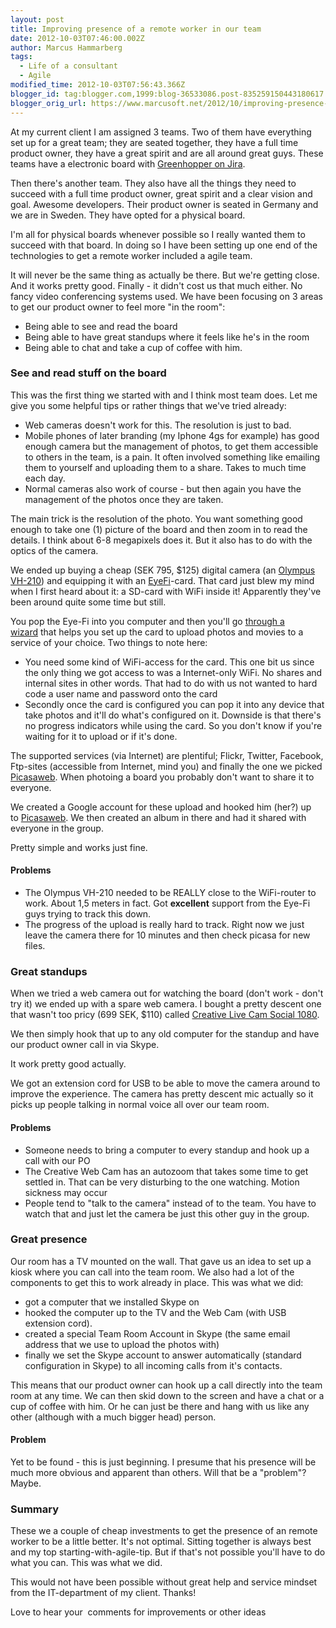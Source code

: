 ```yaml
---
layout: post
title: Improving presence of a remote worker in our team
date: 2012-10-03T07:46:00.002Z
author: Marcus Hammarberg
tags:
  - Life of a consultant
  - Agile
modified_time: 2012-10-03T07:56:43.366Z
blogger_id: tag:blogger.com,1999:blog-36533086.post-835259150443180617
blogger_orig_url: https://www.marcusoft.net/2012/10/improving-presence-of-remote-worker-in.html
---
```



At my current client I am assigned 3 teams. Two of them have
everything set up for a great team; they are seated together, they have
a full time product owner, they have a great spirit and are all around
great guys. These teams have a electronic board with
<a href="http://www.atlassian.com/software/greenhopper/overview"
target="_blank">Greenhopper on Jira</a>.

Then there's another team. They also have all the things they need to
succeed with a full time product owner, great spirit and a clear vision
and goal. Awesome developers. Their product owner is seated in Germany
and we are in Sweden. They have opted for a physical board.

I'm all for physical boards whenever possible so I really wanted them to
succeed with that board. In doing so I have been setting up one end of
the technologies to get a remote worker included a agile team.

It will never be the same thing as actually be there. But we're getting
close. And it works pretty good. Finally - it didn't cost us that much
either. No fancy video conferencing systems used.
We have been focusing on 3 areas to get our
product owner to feel more "in the room":

- Being able to see and read the board
- Being able to have great standups where it feels like he's in the
    room
- Being able to chat and take a cup of coffee with him.

### See and read stuff on the board

This was the first thing we started with and I think most team does. Let
me give you some helpful tips or rather things that we've tried already:

- Web cameras doesn't work for this. The resolution is just to bad.
- Mobile phones of later branding (my Iphone 4gs for example) has good
    enough camera but the management of photos, to get them accessible
    to others in the team, is a pain. It often involved something like
    emailing them to yourself and uploading them to a share. Takes to
    much time each day.
- Normal cameras also work of course - but then again you have the
    management of the photos once they are taken.

The main trick is the resolution of the photo. You want something good
enough to take one (1) picture of the board and then zoom in to read the
details. I think about 6-8 megapixels does it. But it also has to do
with the optics of the camera.

We ended up buying a cheap (SEK 795, $125) digital camera (an
<a href="http://www.imaging-resource.com/PRODS/VH210/VH210A.HTM"
target="_blank">Olympus VH-210</a>) and equipping it with an
<a href="http://www.eye.fi/" target="_blank">EyeFi</a>-card. That card
just blew my mind when I first heard about it: a SD-card with WiFi
inside it! Apparently they've been around quite some time but still.

You pop the Eye-Fi into you computer and then you'll go
<a href="http://support.eye.fi/cards/start/setup-eye-fi-card/"
target="_blank">through a wizard</a> that helps you set up the card to
upload photos and movies to a service of your choice. Two things to note
here:

- You need some kind of WiFi-access for the card. This one bit us
    since the only thing we got access to was a Internet-only WiFi. No
    shares and internal sites in other words. That had to do with us not
    wanted to hard code a user name and password onto the card
- Secondly once the card is configured you can pop it into any device
    that take photos and it'll do what's configured on it. Downside is
    that there's no progress indicators while using the card. So you
    don't know if you're waiting for it to upload or if it's done.

The supported services (via Internet) are plentiful; Flickr, Twitter,
Facebook, Ftp-sites (accessible from Internet, mind you) and finally the
one we picked
<a href="https://picasaweb.google.com/" target="_blank">Picasaweb</a>.
When photoing a board you probably don't want to share it to everyone.

We created a Google account for these upload and hooked him (her?) up
to <a href="https://picasaweb.google.com/" target="_blank">Picasaweb</a>.
We then created an album in there and had it shared with everyone in the
group.

Pretty simple and works just fine.

#### Problems

- The Olympus VH-210 needed to be REALLY close to the WiFi-router to
    work. About 1,5 meters in fact. Got **excellent** support from the
    Eye-Fi guys trying to track this down.
- The progress of the upload is really hard to track. Right now we
    just leave the camera there for 10 minutes and then check picasa for
    new files.

### Great standups

When we tried a web camera out for watching the board (don't work -
don't try it) we ended up with a spare web camera. I bought a pretty
descent one that wasn't too pricy (699 SEK, $110) called <a
href="http://www.webhallen.com/se-sv/hardvara/127224-creative_webcam_live_cam_socialize_hd_1080/"
target="_blank">Creative Live Cam Social 1080</a>.

We then simply hook that up to any old computer for the standup and have
our product owner call in via Skype.

It work pretty good actually.

We got an extension cord for USB to be able to move the camera around to
improve the experience. The camera has pretty descent mic actually so it
picks up people talking in normal voice all over our team room.

#### Problems

- Someone needs to bring a computer to every standup and hook up a
    call with our PO
- The Creative Web Cam has an autozoom that takes some time to get
    settled in. That can be very disturbing to the one watching. Motion
    sickness may occur
- People tend to "talk to the camera" instead of to the team. You have
    to watch that and just let the camera be just this other guy in the
    group.

### Great presence

Our room has a TV mounted on the wall. That gave us an idea to set up a
kiosk where you can call into the team room. We also had a lot of the
components to get this to work already in place. This was what we did:

- got a computer that we installed Skype on
- hooked the computer up to the TV and the Web Cam (with USB extension
    cord).
- created a special Team Room Account in Skype (the same email address
    that we use to upload the photos with)
- finally we set the Skype account to answer automatically (standard
    configuration in Skype) to all incoming calls from it's contacts.

This means that our product owner can hook up a call directly into the
team room at any time. We can then skid down to the screen and have a
chat or a cup of coffee with him. Or he can just be there and hang with
us like any other (although with a much bigger head) person.

#### Problem

Yet to be found - this is just beginning. I presume that
his presence will be much more obvious and apparent than others. Will
that be a "problem"? Maybe.

### Summary

These we a couple of cheap investments to get the presence of an remote
worker to be a little better. It's not optimal. Sitting together is
always best and my top starting-with-agile-tip. But if that's not
possible you'll have to do what you can. This was what we did.

This would not have been possible without great help and service mindset
from the IT-department of my client. Thanks!

Love to hear your  comments for improvements or other ideas
